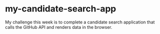 # my-candidate-search-app
My challenge this week is to complete a candidate search application that calls the GitHub API and renders data in the browser.

